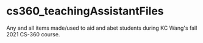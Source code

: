 # cs360_teachingAssistantFiles

Any and all items made/used to aid and abet students during KC Wang's fall 2021 CS-360 course. 
